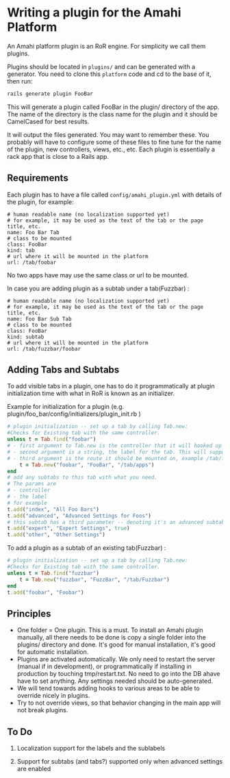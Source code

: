 # Writing a plugin for the Amahi Platform

An Amahi platform plugin is an RoR engine. For simplicity we call them plugins.


Plugins should be located in `plugins/` and can be generated with a generator. You need to clone this `platform` code and cd to the base of it, then run:

```bash
rails generate plugin FooBar
```

This will generate a plugin called FooBar in the plugin/ directory of the app. The name of the directory is the class name for the plugin and it should be CamelCased for best results.

It will output the files generated. You may want to remember these. You probably will have to configure some of these files to fine tune for the name of the plugin, new controllers, views, etc., etc. Each plugin is essentially a rack app that is close to a Rails app.

## Requirements

Each plugin has to have a file called `config/amahi_plugin.yml` with details of the plugin, for example:

	# human readable name (no localization supported yet)
	# for example, it may be used as the text of the tab or the page title, etc.
	name: Foo Bar Tab
	# class to be mounted
	class: FooBar
	kind: tab
	# url where it will be mounted in the platform
	url: /tab/foobar

No two apps have may use the same class or url to be mounted.

In case you are adding plugin as a subtab under a tab(Fuzzbar)  :

	# human readable name (no localization supported yet)
	# for example, it may be used as the text of the tab or the page title, etc.
	name: Foo Bar Sub Tab
	# class to be mounted
	class: FooBar
	kind: subtab
	# url where it will be mounted in the platform
	url: /tab/fuzzbar/foobar

## Adding Tabs and Subtabs

To add visible tabs in a plugin, one has to do it programmatically at plugin initialization time with what in RoR is known as an initializer.

Example for initialization for a plugin (e.g. plugin/foo_bar/config/initializers/plugin_init.rb )

```ruby
# plugin initialization -- set up a tab by calling Tab.new:
#Checks for Existing tab with the same controller.
unless t = Tab.find("foobar")
# - first argument to Tab.new is the controller that it will hooked up to
# - second argument is a string, the label for the tab. This will support internationalization in the future
# - third argument is the route it should be mounted on, example /tab/foobar
	t = Tab.new("foobar", "FooBar", "/tab/apps")
end
# add any subtabs to this tab with what you need.
# The params are
# - controller
# - the label
# for example
t.add("index", "All Foo Bars")
t.add("advanced", "Advanced Settings for Foos")
# this subtab has a third parameter -- denoting it's an advanced subtab
t.add("expert", "Expert Settings", true)
t.add("other", "Other Settings")
```

To add a plugin as a subtab of an existing tab(Fuzzbar) :
```ruby
# plugin initialization -- set up a tab by calling Tab.new:
#Checks for Existing tab with the same controller.
unless t = Tab.find("fuzzbar")
	t = Tab.new("fuzzbar", "FuzzBar", "/tab/Fuzzbar")
end
t.add("foobar", "Foobar")
```


## Principles

* One folder = One plugin. This is a must. To install an Amahi plugin manually, all there needs to be done is copy a single folder into the plugins/ directory and done. It's good for manual installation, it's good for automatic installation.
* Plugins are activated automatically. We only need to restart the server (manual if in development), or programmatically if installing in production by touching tmp/restart.txt. No need to go into the DB ahave have to set anything. Any settings needed should be auto-generated.
* We will tend towards adding hooks to various areas to be able to override nicely in plugins.
* Try to not override views, so that behavior changing in the main app will not break plugins.

## To Do

1) Localization support for the labels and the sublabels

2) Support for subtabs (and tabs?) supported only when advanced settings are enabled

